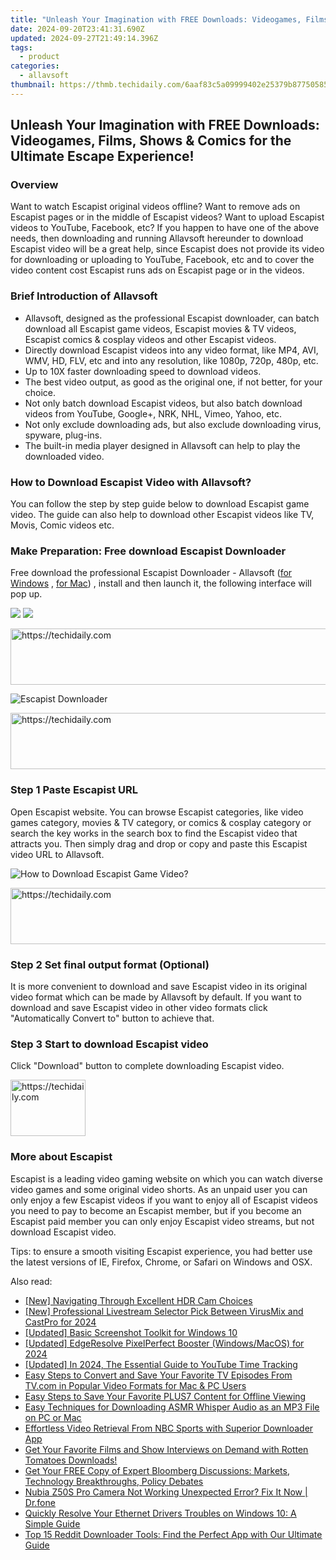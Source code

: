 ```yaml
---
title: "Unleash Your Imagination with FREE Downloads: Videogames, Films, Shows & Comics for the Ultimate Escape Experience!"
date: 2024-09-20T23:41:31.690Z
updated: 2024-09-27T21:49:14.396Z
tags:
  - product
categories:
  - allavsoft
thumbnail: https://thmb.techidaily.com/6aaf83c5a09999402e25379b87750585dedbdeb12f25c6a6196a672ab852e088.jpg
---
```


## Unleash Your Imagination with FREE Downloads: Videogames, Films, Shows & Comics for the Ultimate Escape Experience!

### Overview

Want to watch Escapist original videos offline? Want to remove ads on Escapist pages or in the middle of Escapist videos? Want to upload Escapist videos to YouTube, Facebook, etc? If you happen to have one of the above needs, then downloading and running Allavsoft hereunder to download Escapist video will be a great help, since Escapist does not provide its video for downloading or uploading to YouTube, Facebook, etc and to cover the video content cost Escapist runs ads on Escapist page or in the videos.

### Brief Introduction of Allavsoft

* Allavsoft, designed as the professional Escapist downloader, can batch download all Escapist game videos, Escapist movies & TV videos, Escapist comics & cosplay videos and other Escapist videos.
* Directly download Escapist videos into any video format, like MP4, AVI, WMV, HD, FLV, etc and into any resolution, like 1080p, 720p, 480p, etc.
* Up to 10X faster downloading speed to download videos.
* The best video output, as good as the original one, if not better, for your choice.
* Not only batch download Escapist videos, but also batch download videos from YouTube, Google+, NRK, NHL, Vimeo, Yahoo, etc.
* Not only exclude downloading ads, but also exclude downloading virus, spyware, plug-ins.
* The built-in media player designed in Allavsoft can help to play the downloaded video.

### How to Download Escapist Video with Allavsoft?

You can follow the step by step guide below to download Escapist game video. The guide can also help to download other Escapist videos like TV, Movis, Comic videos etc.

### Make Preparation: Free download Escapist Downloader

Free download the professional Escapist Downloader - Allavsoft ([for Windows](https://tools.techidaily.com/allavsoft/products/) , [for Mac](https://tools.techidaily.com/allavsoft/products/)) , install and then launch it, the following interface will pop up.

[![](https://www.allavsoft.com/how-to/../images/how-to/free-download-win.jpg)](https://tools.techidaily.com/allavsoft/products/) [![](https://www.allavsoft.com/how-to/../images/how-to/free-download-mac.jpg)](https://tools.techidaily.com/allavsoft/products/)

<!-- affiliate ads begin -->
<a href="https://unicoeye.pxf.io/c/5597632/2134498/18498" target="_top" id="2134498">
  <img src="//a.impactradius-go.com/display-ad/18498-2134498" border="0" alt="https://techidaily.com" width="720" height="90"/>
</a>
<img height="0" width="0" src="https://unicoeye.pxf.io/i/5597632/2134498/18498" style="position:absolute;visibility:hidden;" border="0" />
<!-- affiliate ads end -->

![Escapist Downloader](https://www.allavsoft.com/how-to/../images/allavsoft/screen-shot-600.jpg)

<!-- affiliate ads begin -->
<a href="https://ephamedtechinc.pxf.io/c/5597632/2137225/26400" target="_top" id="2137225">
  <img src="//a.impactradius-go.com/display-ad/26400-2137225" border="0" alt="https://techidaily.com" width="728" height="90"/>
</a>
<img height="0" width="0" src="https://ephamedtechinc.pxf.io/i/5597632/2137225/26400" style="position:absolute;visibility:hidden;" border="0" />
<!-- affiliate ads end -->

### Step 1 Paste Escapist URL

Open Escapist website. You can browse Escapist categories, like video games category, movies & TV category, or comics & cosplay category or search the key works in the search box to find the Escapist video that attracts you. Then simply drag and drop or copy and paste this Escapist video URL to Allavsoft.

![How to Download Escapist Game Video?](https://www.allavsoft.com/how-to/../images/how-to/download-rtmp-video/download-rtmp-video.jpg)

<!-- affiliate ads begin -->
<a href="https://appsumo.8odi.net/c/5597632/2100538/7443" target="_top" id="2100538">
  <img src="//a.impactradius-go.com/display-ad/7443-2100538" border="0" alt="https://techidaily.com" width="728" height="90"/>
</a>
<img height="0" width="0" src="https://appsumo.8odi.net/i/5597632/2100538/7443" style="position:absolute;visibility:hidden;" border="0" />
<!-- affiliate ads end -->

### Step 2 Set final output format (Optional)

It is more convenient to download and save Escapist video in its original video format which can be made by Allavsoft by default. If you want to download and save Escapist video in other video formats click "Automatically Convert to" button to achieve that.

### Step 3 Start to download Escapist video

Click "Download" button to complete downloading Escapist video.

<!-- affiliate ads begin -->
<a href="https://aligracehair.sjv.io/c/5597632/2135408/19272" target="_top" id="2135408">
  <img src="//a.impactradius-go.com/display-ad/19272-2135408" border="0" alt="https://techidaily.com" width="120" height="90"/>
</a>
<img height="0" width="0" src="https://aligracehair.sjv.io/i/5597632/2135408/19272" style="position:absolute;visibility:hidden;" border="0" />
<!-- affiliate ads end -->

### More about Escapist

Escapist is a leading video gaming website on which you can watch diverse video games and some original video shorts. As an unpaid user you can only enjoy a few Escapist videos if you want to enjoy all of Escapist videos you need to pay to become an Escapist member, but if you become an Escapist paid member you can only enjoy Escapist video streams, but not download Escapist video.

Tips: to ensure a smooth visiting Escapist experience, you had better use the latest versions of IE, Firefox, Chrome, or Safari on Windows and OSX.

<ins class="adsbygoogle"
     style="display:block"
     data-ad-format="autorelaxed"
     data-ad-client="ca-pub-7571918770474297"
     data-ad-slot="1223367746"></ins>

<ins class="adsbygoogle"
     style="display:block"
     data-ad-client="ca-pub-7571918770474297"
     data-ad-slot="8358498916"
     data-ad-format="auto"
     data-full-width-responsive="true"></ins>

<span class="atpl-alsoreadstyle">Also read:</span>
<div><ul>
<li><a href="https://fox-friendly.techidaily.com/new-navigating-through-excellent-hdr-cam-choices/"><u>[New] Navigating Through Excellent HDR Cam Choices</u></a></li>
<li><a href="https://fox-direct.techidaily.com/new-professional-livestream-selector-pick-between-virusmix-and-castpro-for-2024/"><u>[New] Professional Livestream Selector Pick Between VirusMix and CastPro for 2024</u></a></li>
<li><a href="https://digital-screen-recording.techidaily.com/updated-basic-screenshot-toolkit-for-windows-10/"><u>[Updated] Basic Screenshot Toolkit for Windows 10</u></a></li>
<li><a href="https://fox-links.techidaily.com/updated-edgeresolve-pixelperfect-booster-windowsmacos-for-2024/"><u>[Updated] EdgeResolve PixelPerfect Booster (Windows/MacOS) for 2024</u></a></li>
<li><a href="https://fox-http.techidaily.com/updated-in-2024-the-essential-guide-to-youtube-time-tracking/"><u>[Updated] In 2024, The Essential Guide to YouTube Time Tracking</u></a></li>
<li><a href="https://win-tips.techidaily.com/easy-steps-to-convert-and-save-your-favorite-tv-episodes-from-tvcom-in-popular-video-formats-for-mac-and-pc-users/"><u>Easy Steps to Convert and Save Your Favorite TV Episodes From TV.com in Popular Video Formats for Mac & PC Users</u></a></li>
<li><a href="https://win-tips.techidaily.com/easy-steps-to-save-your-favorite-plus7-content-for-offline-viewing/"><u>Easy Steps to Save Your Favorite PLUS7 Content for Offline Viewing</u></a></li>
<li><a href="https://win-tips.techidaily.com/easy-techniques-for-downloading-asmr-whisper-audio-as-an-mp3-file-on-pc-or-mac/"><u>Easy Techniques for Downloading ASMR Whisper Audio as an MP3 File on PC or Mac</u></a></li>
<li><a href="https://win-tips.techidaily.com/effortless-video-retrieval-from-nbc-sports-with-superior-downloader-app/"><u>Effortless Video Retrieval From NBC Sports with Superior Downloader App</u></a></li>
<li><a href="https://win-tips.techidaily.com/get-your-favorite-films-and-show-interviews-on-demand-with-rotten-tomatoes-downloads/"><u>Get Your Favorite Films and Show Interviews on Demand with Rotten Tomatoes Downloads!</u></a></li>
<li><a href="https://win-tips.techidaily.com/get-your-free-copy-of-expert-bloomberg-discussions-markets-technology-breakthroughs-policy-debates/"><u>Get Your FREE Copy of Expert Bloomberg Discussions: Markets, Technology Breakthroughs, Policy Debates</u></a></li>
<li><a href="https://fix-guide.techidaily.com/nubia-z50s-pro-camera-not-working-unexpected-error-fix-it-now-drfone-by-drfone-fix-android-problems-fix-android-problems/"><u>Nubia Z50S Pro Camera Not Working Unexpected Error? Fix It Now | Dr.fone</u></a></li>
<li><a href="https://driver-install.techidaily.com/quickly-resolve-your-ethernet-drivers-troubles-on-windows-10-a-simple-guide/"><u>Quickly Resolve Your Ethernet Drivers Troubles on Windows 10: A Simple Guide</u></a></li>
<li><a href="https://win-blog.techidaily.com/top-15-reddit-downloader-tools-find-the-perfect-app-with-our-ultimate-guide/"><u>Top 15 Reddit Downloader Tools: Find the Perfect App with Our Ultimate Guide</u></a></li>
</ul></div>

